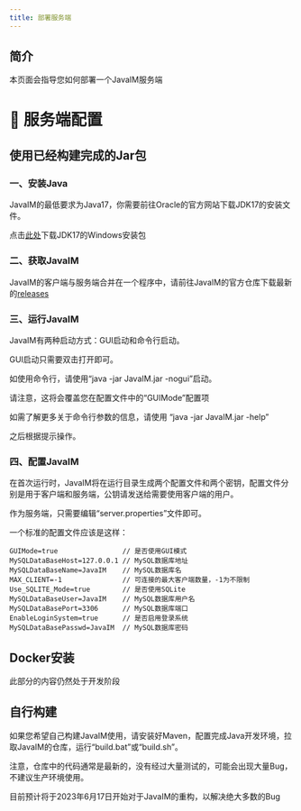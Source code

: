 ```yaml
---
title: 部署服务端
---
```


## 简介

本页面会指导您如何部署一个JavaIM服务端

# 📝 服务端配置

## 使用已经构建完成的Jar包

### 一、安装Java

JavaIM的最低要求为Java17，你需要前往Oracle的官方网站下载JDK17的安装文件。

点击[此处](https://download.oracle.com/java/17/latest/jdk-17\_windows-x64\_bin.exe)下载JDK17的Windows安装包

### 二、获取JavaIM

JavaIM的客户端与服务端合并在一个程序中，请前往JavaIM的官方仓库下载最新的[releases](https://github.com/JavaIM/JavaIM/releases)

### 三、运行JavaIM

JavaIM有两种启动方式：GUI启动和命令行启动。

GUI启动只需要双击打开即可。

如使用命令行，请使用“java -jar JavaIM.jar -nogui”启动。

请注意，这将会覆盖您在配置文件中的“GUIMode”配置项

如需了解更多关于命令行参数的信息，请使用
“java -jar JavaIM.jar -help”

之后根据提示操作。

### 四、配置JavaIM

在首次运行时，JavaIM将在运行目录生成两个配置文件和两个密钥，配置文件分别是用于客户端和服务端，公钥请发送给需要使用客户端的用户。

作为服务端，只需要编辑“server.properties”文件即可。

一个标准的配置文件应该是这样：

```properties
GUIMode=true                // 是否使用GUI模式
MySQLDataBaseHost=127.0.0.1 // MySQL数据库地址
MySQLDataBaseName=JavaIM    // MySQL数据库名
MAX_CLIENT=-1               // 可连接的最大客户端数量，-1为不限制
Use_SQLITE_Mode=true        // 是否使用SQLite
MySQLDataBaseUser=JavaIM    // MySQL数据库用户名
MySQLDataBasePort=3306      // MySQL数据库端口
EnableLoginSystem=true      // 是否启用登录系统
MySQLDataBasePasswd=JavaIM  // MySQL数据库密码
```

## Docker安装

此部分的内容仍然处于开发阶段

## 自行构建

如果您希望自己构建JavaIM使用，请安装好Maven，配置完成Java开发环境，拉取JavaIM的仓库，运行“build.bat”或“build.sh”。

注意，仓库中的代码通常是最新的，没有经过大量测试的，可能会出现大量Bug，不建议生产环境使用。

目前预计将于2023年6月17日开始对于JavaIM的重构，以解决绝大多数的Bug